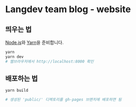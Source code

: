 # Langdev team blog - website
## 띄우는 법
[Node.js]와 [Yarn]을 준비합니다.

```bash
yarn
yarn dev
# 웹브라우저에서 http://localhost:8000 확인
```

## 배포하는 법
```bash
yarn build

# 생성된 'public/' 디렉토리를 gh-pages 브랜치에 배포하면 됨
```

[Node.js]: https://nodejs.org
[Yarn]: https://yarnpkg.com
